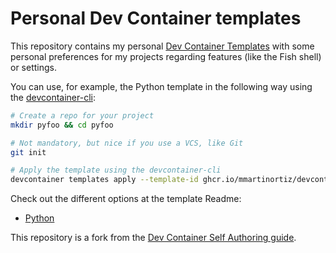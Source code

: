 # Personal Dev Container templates

This repository contains my personal [Dev Container Templates](https://containers.dev/implementors/templates) with some personal preferences for my projects regarding features (like the Fish shell) or settings.

You can use, for example, the Python template in the following way using the [devcontainer-cli](https://github.com/devcontainers/cli):

```bash
# Create a repo for your project
mkdir pyfoo && cd pyfoo

# Not mandatory, but nice if you use a VCS, like Git
git init

# Apply the template using the devcontainer-cli
devcontainer templates apply --template-id ghcr.io/mmartinortiz/devcontainer-templates/python
```

Check out the different options at the template Readme:

- [Python](./src/python/README.md)

This repository is a fork from the [Dev Container Self Authoring guide](https://github.com/devcontainers/template-starter).
